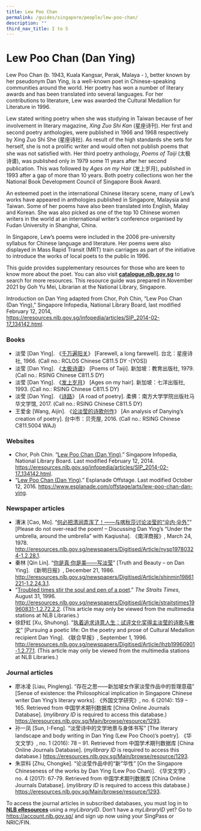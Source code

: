 ```yaml
---
title: Lew Poo Chan
permalink: /guides/singapore/people/lew-poo-chan/
description: ""
third_nav_title: I to S
---
```

# Lew Poo Chan (Dan Ying)

Lew Poo Chan (b. 1943, Kuala Kangsar, Perak, Malaya - ), better known by her pseudonym Dan Ying, is a well-known poet in Chinese-speaking communities around the world. Her poetry has won a number of literary awards and has been translated into several languages. For her contributions to literature, Lew was awarded the Cultural Medallion for Literature in 1996.

Lew stated writing poetry when she was studying in Taiwan because of her involvement in literary magazine, *Xing Zuo Shi Kan* (星座诗刊). Her first and second poetry anthologies, were published in 1966 and 1968 respectively by Xing Zuo Shi She (星座诗社). As result of the high standards she sets for herself, she is not a prolific writer and would often not publish poems that she was not satisfied with. Her third poetry anthology, *Poems of Taiji* (太极诗谱), was published only in 1979 some 11 years after her second publication. This was followed by *Ages on my Hair* (发上岁月), published in 1993 after a gap of more than 10 years. Both poetry collections won her the National Book Development Council of Singapore Book Award. 

An esteemed poet in the international Chinese literary scene, many of Lew’s works have appeared in anthologies published in Singapore, Malaysia and Taiwan. Some of her poems have also been translated into English, Malay and Korean. She was also picked as one of the top 10 Chinese women writers in the world at an international writer’s conference organised by Fudan University in Shanghai, China.

In Singapore, Lew’s poems were included in the 2006 pre-university syllabus for Chinese language and literature. Her poems were also displayed in Mass Rapid Transit (MRT) train carriages as part of the initiative to introduce the works of local poets to the public in 1996. 

This guide provides supplementary resources for those who are keen to know more about the poet. You can also visit [**catalogue.nlb.gov.sg**](https://catalogue.nlb.gov.sg) to search for more resources. This resource guide was prepared in November 2021 by Goh Yu Mei, Librarian at the National Library, Singapore. 

Introduction on Dan Ying adapted from Chor, Poh Chin, “Lew Poo Chan (Dan Ying),” Singapore Infopedia, National Library Board, last modified February 12, 2014, <https://eresources.nlb.gov.sg/infopedia/articles/SIP_2014-02-17_134142.html>.

### Books

* 淡莹 [Dan Ying]. 《[千万遍阳关](https://eservice.nlb.gov.sg/item_holding.aspx?bid=201239341)》 [Farewell, a long farewell]. 台北：星座诗社, 1966. (Call no.: RCLOS Chinese C811.5 DY -[YOS])
* 淡莹 [Dan Ying]. 《[太极诗谱](https://eservice.nlb.gov.sg/item_holding.aspx?bid=84487183)》 [Poems of Taiji]. 新加坡：教育出版社, 1979. (Call no.: RSING Chinese C811.5 DY) 
* 淡莹 [Dan Ying]. 《[发上岁月](https://eservice.nlb.gov.sg/item_holding.aspx?bid=84572174)》 [Ages on my hair]. 新加坡：七洋出版社, 1993. (Call no.: RSING Chinese C811.5 DY)
* 淡莹 [Dan Ying]. 《[诗路](https://eservice.nlb.gov.sg/item_holding.aspx?bid=205281569)》 [A road of poetry]. 柔佛：南方大学学院出版社马华文学馆, 2017. (Call no.: RSING Chinese C811.5 DY)
* 王爱金 [Wang, Aijin]. 《[论淡莹的诗歌创作](https://eservice.nlb.gov.sg/item_holding.aspx?bid=203226319)》 [An analysis of Danying’s creation of poetry]. 台中市：贝壳屋, 2016. (Call no.: RSING Chinese C811.5004 WAJ)

### Websites

* Chor, Poh Chin. “[Lew Poo Chan (Dan Ying)](https://eresources.nlb.gov.sg/infopedia/articles/SIP_2014-02-17_134142.html).” Singapore Infopedia, National Library Board. Last modified February 12, 2014. https://eresources.nlb.gov.sg/infopedia/articles/SIP_2014-02-17_134142.html. 
* “[Lew Poo Chan (Dan Ying)](https://www.esplanade.com/offstage/arts/lew-poo-chan-dan-ying).” Esplanade Offstage. Last modified October 12, 2016. https://www.esplanade.com/offstage/arts/lew-poo-chan-dan-ying. 

### Newspaper articles

* 漕沫 [Cao, Mo]. “[何必把清涧弄浑了！——与喀秋莎讨论淡莹的“伞内·伞外”](http://eresources.nlb.gov.sg/newspapers/Digitised/Article/nysp19780324-1.2.28.1)” [Please do not over-read the poem! – Discussing Dan Ying’s “Under the umbrella, around the umbrella” with Kaqiusha]. 《南洋商报》, March 24, 1978.  http://eresources.nlb.gov.sg/newspapers/Digitised/Article/nysp19780324-1.2.28.1.
* 秦林 [Qin Lin]. “[你是真·你是美——写淡莹](http://eresources.nlb.gov.sg/newspapers/Digitised/Article/shinmin19861221-1.2.24.3.1)” [Truth and Beauty – on Dan Ying]. 《新明日报》, December 21, 1986. http://eresources.nlb.gov.sg/newspapers/Digitised/Article/shinmin19861221-1.2.24.3.1. 
* “[Troubled times stir the soul and pen of a poet](http://eresources.nlb.gov.sg/newspapers/Digitised/Article/straitstimes19960831-1.2.72.2.2).” *The Straits Times*, August 31, 1996. http://eresources.nlb.gov.sg/newspapers/Digitised/Article/straitstimes19960831-1.2.72.2.2. (This article may only be viewed from the multimedia stations at NLB Libraries.)
* 徐舒虹 [Xu, Shuhong]. “[执着追求诗意人生：试评文化奖得主淡莹的诗歌与散文](http://eresources.nlb.gov.sg/newspapers/Digitised/Article/lhzb19960901-1.2.77.1)” [Pursuing a poetic life: On the poetry and prose of Cultural Medallion recipient Dan Ying]. 《联合早报》, September 1, 1996. http://eresources.nlb.gov.sg/newspapers/Digitised/Article/lhzb19960901-1.2.77.1. (This article may only be viewed from the multimedia stations at NLB Libraries.)

### Journal articles

* 廖冰凌 [Liau, Pingleng]. “存在之思——新加坡女作家淡莹作品中的哲理意蕴” [Sense of existence: the Philosophical implication in Singapore Chinese writer Dan Ying’s literary works]. 《外国文学研究》, no. 6 (2014): 159 – 165.
Retrieved from 中国学术期刊数据库 [China Online Journals Database]. (*mylibrary ID* is required to access this database.) <https://eresources.nlb.gov.sg/Main/browse/resource/1293>. 
* 孙一凤 [Sun, I-Feng]. “淡莹诗中的文学地景与身体书写” [The literary landscape and body writing in Dan Ying (Lew Poo Choo)’s poetry]. 《华文文学》, no. 1 (2016): 78 – 91.
Retrieved from 中国学术期刊数据库 [China Online Journals Database]. (*mylibrary ID* is required to access this database.) <https://eresources.nlb.gov.sg/Main/browse/resource/1293>. 
* 朱崇科 [Zhu, Chongke]. “论淡莹作品中的“新”华性” [On the Singapore Chineseness of the works by Dan Ying (Lew Poo Chan)]. 《华文文学》, no. 4 (2017): 67-79.
Retrieved from 中国学术期刊数据库 [China Online Journals Database]. (*mylibrary ID* is required to access this database.) <https://eresources.nlb.gov.sg/Main/browse/resource/1293>.

To access the journal articles in subscribed databases, you must log in to [**NLB eResources**](https://eresources.nlb.gov.sg) using a *myLibraryID*. Don’t have a *myLibraryID* yet? Go to <https://account.nlb.gov.sg/> and sign up now using your SingPass or NRIC/FIN.